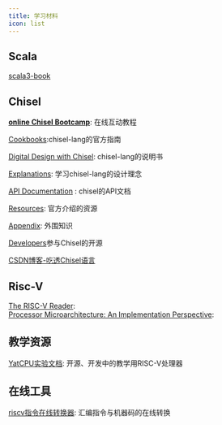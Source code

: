 ```yaml
---
title: 学习材料
icon: list
---
```


## <HopeIcon icon="/assets/image/scala.svg" size="1.5rem" />Scala
[scala3-book](https://docs.scala-lang.org/zh-cn/scala3/book/)

## <HopeIcon icon="/assets/image/chisel-tool.svg" size="2rem" />Chisel
[**online Chisel Bootcamp**](https://mybinder.org/v2/gh/freechipsproject/chisel-bootcamp/master): 在线互动教程

[Cookbooks](https://www.chisel-lang.org/docs/cookbooks):chisel-lang的官方指南

[Digital Design with Chisel](http://www.imm.dtu.dk/~masca/chisel-book.html): chisel-lang的说明书

[Explanations](https://www.chisel-lang.org/docs/explanations): 学习chisel-lang的设计理念

[API Documentation](https://www.chisel-lang.org/api) : chisel的API文档

[Resources](https://www.chisel-lang.org/docs/resources): 官方介绍的资源

[Appendix](https://www.chisel-lang.org/docs/appendix): 外围知识

[Developers](https://www.chisel-lang.org/docs/developers)参与Chisel的开源

[CSDN博客-吃透Chisel语言](https://blog.csdn.net/weixin_43681766/category_11828804.html)

## <HopeIcon icon="microchip" size="1.5rem" /> Risc-V
[The RISC-V Reader](http://riscvbook.com/chinese/RISC-V-Reader-Chinese-v2p1.pdf):   
[Processor Microarchitecture: An Implementation Perspective](https://cseweb.ucsd.edu/classes/fa14/cse240A-a/pdf/04/Gonzalez_Processor_Microarchitecture_2010_Claypool.pdf): 

## <HopeIcon icon="tags" size="1.5rem" /> 教学资源
[YatCPU实验文档](https://yatcpu.sysu.tech/): 开源、开发中的教学用RISC-V处理器

## <HopeIcon icon="tools" size="1.5rem" /> 在线工具 
[riscv指令在线转换器](https://luplab.gitlab.io/rvcodecjs/): 汇编指令与机器码的在线转换


